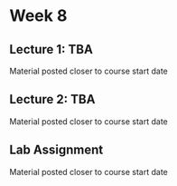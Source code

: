 # Week 8

## Lecture 1: TBA

Material posted closer to course start date

## Lecture 2: TBA

Material posted closer to course start date

## Lab Assignment

Material posted closer to course start date